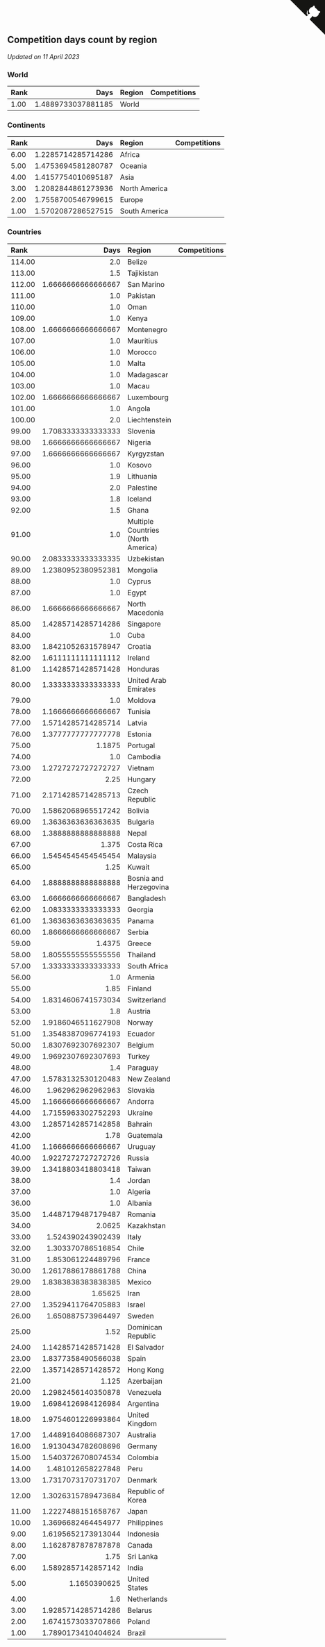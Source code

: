 ## Competition days count by region

*Updated on 11 April 2023*


### World

| Rank | Days | Region | Competitions |
| :--- | ---: | :--- | ---: |
| 1.00 | 1.4889733037881185 | World |

### Continents

| Rank | Days | Region | Competitions |
| :--- | ---: | :--- | ---: |
| 6.00 | 1.2285714285714286 | Africa |
| 5.00 | 1.4753694581280787 | Oceania |
| 4.00 | 1.4157754010695187 | Asia |
| 3.00 | 1.2082844861273936 | North America |
| 2.00 | 1.7558700546799615 | Europe |
| 1.00 | 1.5702087286527515 | South America |

### Countries

| Rank | Days | Region | Competitions |
| :--- | ---: | :--- | ---: |
| 114.00 | 2.0 | Belize |
| 113.00 | 1.5 | Tajikistan |
| 112.00 | 1.6666666666666667 | San Marino |
| 111.00 | 1.0 | Pakistan |
| 110.00 | 1.0 | Oman |
| 109.00 | 1.0 | Kenya |
| 108.00 | 1.6666666666666667 | Montenegro |
| 107.00 | 1.0 | Mauritius |
| 106.00 | 1.0 | Morocco |
| 105.00 | 1.0 | Malta |
| 104.00 | 1.0 | Madagascar |
| 103.00 | 1.0 | Macau |
| 102.00 | 1.6666666666666667 | Luxembourg |
| 101.00 | 1.0 | Angola |
| 100.00 | 2.0 | Liechtenstein |
| 99.00 | 1.7083333333333333 | Slovenia |
| 98.00 | 1.6666666666666667 | Nigeria |
| 97.00 | 1.6666666666666667 | Kyrgyzstan |
| 96.00 | 1.0 | Kosovo |
| 95.00 | 1.9 | Lithuania |
| 94.00 | 2.0 | Palestine |
| 93.00 | 1.8 | Iceland |
| 92.00 | 1.5 | Ghana |
| 91.00 | 1.0 | Multiple Countries (North America) |
| 90.00 | 2.0833333333333335 | Uzbekistan |
| 89.00 | 1.2380952380952381 | Mongolia |
| 88.00 | 1.0 | Cyprus |
| 87.00 | 1.0 | Egypt |
| 86.00 | 1.6666666666666667 | North Macedonia |
| 85.00 | 1.4285714285714286 | Singapore |
| 84.00 | 1.0 | Cuba |
| 83.00 | 1.8421052631578947 | Croatia |
| 82.00 | 1.6111111111111112 | Ireland |
| 81.00 | 1.1428571428571428 | Honduras |
| 80.00 | 1.3333333333333333 | United Arab Emirates |
| 79.00 | 1.0 | Moldova |
| 78.00 | 1.1666666666666667 | Tunisia |
| 77.00 | 1.5714285714285714 | Latvia |
| 76.00 | 1.3777777777777778 | Estonia |
| 75.00 | 1.1875 | Portugal |
| 74.00 | 1.0 | Cambodia |
| 73.00 | 1.2727272727272727 | Vietnam |
| 72.00 | 2.25 | Hungary |
| 71.00 | 2.1714285714285713 | Czech Republic |
| 70.00 | 1.5862068965517242 | Bolivia |
| 69.00 | 1.3636363636363635 | Bulgaria |
| 68.00 | 1.3888888888888888 | Nepal |
| 67.00 | 1.375 | Costa Rica |
| 66.00 | 1.5454545454545454 | Malaysia |
| 65.00 | 1.25 | Kuwait |
| 64.00 | 1.8888888888888888 | Bosnia and Herzegovina |
| 63.00 | 1.6666666666666667 | Bangladesh |
| 62.00 | 1.0833333333333333 | Georgia |
| 61.00 | 1.3636363636363635 | Panama |
| 60.00 | 1.8666666666666667 | Serbia |
| 59.00 | 1.4375 | Greece |
| 58.00 | 1.8055555555555556 | Thailand |
| 57.00 | 1.3333333333333333 | South Africa |
| 56.00 | 1.0 | Armenia |
| 55.00 | 1.85 | Finland |
| 54.00 | 1.8314606741573034 | Switzerland |
| 53.00 | 1.8 | Austria |
| 52.00 | 1.9186046511627908 | Norway |
| 51.00 | 1.3548387096774193 | Ecuador |
| 50.00 | 1.8307692307692307 | Belgium |
| 49.00 | 1.9692307692307693 | Turkey |
| 48.00 | 1.4 | Paraguay |
| 47.00 | 1.5783132530120483 | New Zealand |
| 46.00 | 1.962962962962963 | Slovakia |
| 45.00 | 1.1666666666666667 | Andorra |
| 44.00 | 1.7155963302752293 | Ukraine |
| 43.00 | 1.2857142857142858 | Bahrain |
| 42.00 | 1.78 | Guatemala |
| 41.00 | 1.1666666666666667 | Uruguay |
| 40.00 | 1.9227272727272726 | Russia |
| 39.00 | 1.3418803418803418 | Taiwan |
| 38.00 | 1.4 | Jordan |
| 37.00 | 1.0 | Algeria |
| 36.00 | 1.0 | Albania |
| 35.00 | 1.4487179487179487 | Romania |
| 34.00 | 2.0625 | Kazakhstan |
| 33.00 | 1.524390243902439 | Italy |
| 32.00 | 1.303370786516854 | Chile |
| 31.00 | 1.853061224489796 | France |
| 30.00 | 1.2617886178861788 | China |
| 29.00 | 1.8383838383838385 | Mexico |
| 28.00 | 1.65625 | Iran |
| 27.00 | 1.3529411764705883 | Israel |
| 26.00 | 1.650887573964497 | Sweden |
| 25.00 | 1.52 | Dominican Republic |
| 24.00 | 1.1428571428571428 | El Salvador |
| 23.00 | 1.8377358490566038 | Spain |
| 22.00 | 1.3571428571428572 | Hong Kong |
| 21.00 | 1.125 | Azerbaijan |
| 20.00 | 1.2982456140350878 | Venezuela |
| 19.00 | 1.6984126984126984 | Argentina |
| 18.00 | 1.9754601226993864 | United Kingdom |
| 17.00 | 1.4489164086687307 | Australia |
| 16.00 | 1.9130434782608696 | Germany |
| 15.00 | 1.5403726708074534 | Colombia |
| 14.00 | 1.481012658227848 | Peru |
| 13.00 | 1.7317073170731707 | Denmark |
| 12.00 | 1.3026315789473684 | Republic of Korea |
| 11.00 | 1.2227488151658767 | Japan |
| 10.00 | 1.3696682464454977 | Philippines |
| 9.00 | 1.6195652173913044 | Indonesia |
| 8.00 | 1.1628787878787878 | Canada |
| 7.00 | 1.75 | Sri Lanka |
| 6.00 | 1.5892857142857142 | India |
| 5.00 | 1.1650390625 | United States |
| 4.00 | 1.6 | Netherlands |
| 3.00 | 1.9285714285714286 | Belarus |
| 2.00 | 1.6741573033707866 | Poland |
| 1.00 | 1.7890173410404624 | Brazil |


<a href="https://github.com/JustinTimeCuber/wca_statistics" class="github-corner" aria-label="View source on Github"><svg width="80" height="80" viewBox="0 0 250 250" style="fill:#151513; color:#fff; position: absolute; top: 0; border: 0; right: 0;" aria-hidden="true"><path d="M0,0 L115,115 L130,115 L142,142 L250,250 L250,0 Z"></path><path d="M128.3,109.0 C113.8,99.7 119.0,89.6 119.0,89.6 C122.0,82.7 120.5,78.6 120.5,78.6 C119.2,72.0 123.4,76.3 123.4,76.3 C127.3,80.9 125.5,87.3 125.5,87.3 C122.9,97.6 130.6,101.9 134.4,103.2" fill="currentColor" style="transform-origin: 130px 106px;" class="octo-arm"></path><path d="M115.0,115.0 C114.9,115.1 118.7,116.5 119.8,115.4 L133.7,101.6 C136.9,99.2 139.9,98.4 142.2,98.6 C133.8,88.0 127.5,74.4 143.8,58.0 C148.5,53.4 154.0,51.2 159.7,51.0 C160.3,49.4 163.2,43.6 171.4,40.1 C171.4,40.1 176.1,42.5 178.8,56.2 C183.1,58.6 187.2,61.8 190.9,65.4 C194.5,69.0 197.7,73.2 200.1,77.6 C213.8,80.2 216.3,84.9 216.3,84.9 C212.7,93.1 206.9,96.0 205.4,96.6 C205.1,102.4 203.0,107.8 198.3,112.5 C181.9,128.9 168.3,122.5 157.7,114.1 C157.9,116.9 156.7,120.9 152.7,124.9 L141.0,136.5 C139.8,137.7 141.6,141.9 141.8,141.8 Z" fill="currentColor" class="octo-body"></path></svg></a><style>.github-corner:hover .octo-arm{animation:octocat-wave 560ms ease-in-out}@keyframes octocat-wave{0%,100%{transform:rotate(0)}20%,60%{transform:rotate(-25deg)}40%,80%{transform:rotate(10deg)}}@media (max-width:500px){.github-corner:hover .octo-arm{animation:none}.github-corner .octo-arm{animation:octocat-wave 560ms ease-in-out}}</style>
